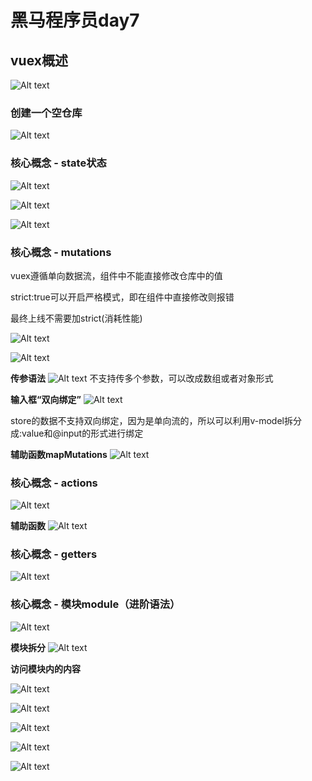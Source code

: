 # 黑马程序员day7

## vuex概述
![Alt text](day7/image.png)

### 创建一个空仓库
![Alt text](day7/image-1.png)

### 核心概念 - state状态
![Alt text](day7/image-2.png)

![Alt text](day7/image-3.png)

![Alt text](day7/image-4.png)

### 核心概念 - mutations
vuex遵循单向数据流，组件中不能直接修改仓库中的值

strict:true可以开启严格模式，即在组件中直接修改则报错

最终上线不需要加strict(消耗性能)

![Alt text](day7/image-5.png)

![Alt text](day7/image-6.png)

**传参语法**
![Alt text](day7/image-7.png)
不支持传多个参数，可以改成数组或者对象形式

**输入框“双向绑定”**
![Alt text](day7/image-8.png)

store的数据不支持双向绑定，因为是单向流的，所以可以利用v-model拆分成:value和@input的形式进行绑定

**辅助函数mapMutations**
![Alt text](day7/image-9.png)

### 核心概念 - actions
![Alt text](day7/image-10.png)

**辅助函数**
![Alt text](day7/image-11.png)

### 核心概念 - getters
![Alt text](day7/image-12.png)

### 核心概念 - 模块module（进阶语法）
![Alt text](day7/image-13.png)

**模块拆分**
![Alt text](day7/image-14.png)

**访问模块内的内容**

![Alt text](day7/image-15.png)

![Alt text](day7/image-16.png)

![Alt text](day7/image-17.png)

![Alt text](day7/image-18.png)


![Alt text](day7/image-19.png)





















































